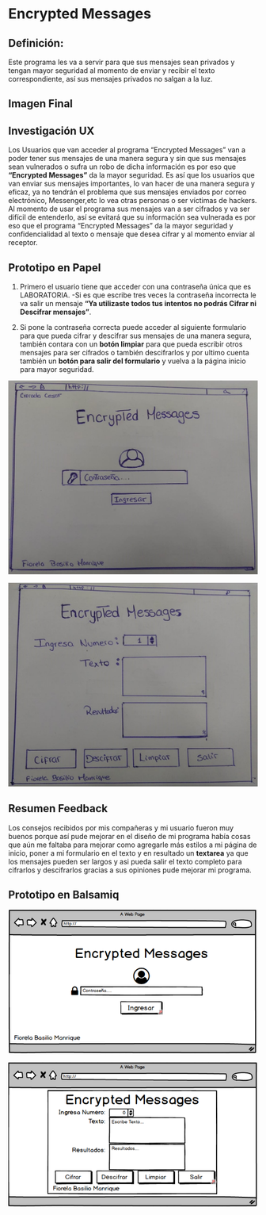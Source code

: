 # Encrypted Messages

## Definición:

Este programa les va a servir para que sus mensajes sean privados y tengan mayor seguridad al momento de enviar y recibir el texto correspondiente, así sus mensajes privados no salgan a la luz. 

## Imagen Final





## Investigación UX

Los Usuarios que van acceder al programa “Encrypted Messages” van a poder tener sus mensajes de una manera segura y sin que sus mensajes sean vulnerados o sufra un robo de dicha información es por eso que **“Encrypted Messages”** da la mayor seguridad.
Es así que los usuarios que van enviar sus mensajes importantes, lo van hacer de una manera segura y eficaz, ya no tendrán el problema que sus mensajes enviados por correo electrónico, Messenger,etc lo vea otras personas o ser víctimas de hackers.
Al momento de usar el programa sus mensajes van a ser cifrados y va ser difícil de entenderlo, así se evitará que su información sea vulnerada es por eso que el programa “Encrypted Messages” da la mayor seguridad y confidencialidad al texto o mensaje que desea cifrar y al momento enviar al receptor.

## Prototipo en Papel
  1.	Primero el usuario tiene que acceder con una contraseña única que es LABORATORIA.
      -Si es que escribe tres veces la contraseña incorrecta le va salir un mensaje **“Ya utilizaste todos tus intentos no podrás Cifrar ni Descifrar mensajes”**.

  2.	Si pone la contraseña correcta puede acceder al siguiente formulario para que pueda cifrar y descifrar sus mensajes de una manera segura, también contara con un **botón limpiar** para que pueda escribir otros mensajes para ser cifrados o también descifrarlos y por ultimo cuenta también un **botón para salir del formulario** y vuelva a la página inicio para mayor seguridad.

![hola](img/1.jpg)

![hola](img/2.jpg)

## Resumen Feedback
  Los consejos recibidos por mis compañeras y mi usuario fueron muy buenos porque así pude mejorar en el diseño de mi programa había cosas que aún me faltaba para mejorar como agregarle más estilos a mi página de inicio, poner a mi formulario en el texto y en resultado un **textarea** ya que los mensajes pueden ser largos y asi pueda salir el texto completo para cifrarlos y descifrarlos gracias a sus opiniones pude mejorar mi programa.

## Prototipo en Balsamiq

![hola](img/4.png)

![hola](img/5.png)
